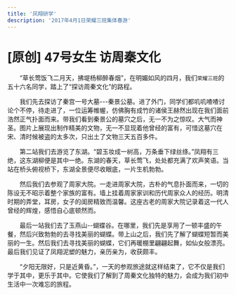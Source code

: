 ```yaml
---
title: '凤翔研学'
description: '2017年4月1日荣耀三班集体春游'
---
```


# [原创] 47号女生 访周秦文化

　　“草长莺饭飞二月天，拂堤杨柳醉春烟”，在明媚如风的四月，我们`荣耀三班`的五十六名同学，踏上了“探访周秦文化”的路程。

　　我们先去探访了秦宫一号大墓---秦景公墓。进了外门，同学们都叽叽喳喳讨论个不停，待走进了，一位运筹帷幄，仿佛胸有成竹的诸侯王赫然出现在我们面前浩然正气扑面而来。带我们看到秦景公的墓穴之后，无一不为之惊叹。大气而神圣。图片上展现出制作精美的文物，无一不显现着他曾经的富有，可惜这墓穴在宋、清时候被盗的太多次，只出土了文物三天五百多件。

　　第二站我们去游览了东湖。“碧玉妆成一树高，万条垂下绿丝绦。”凤翔有三绝，这东湖柳便是其中一绝。东湖的春天，草长莺飞，处处都充满了欢声笑语。当站在桥头俯视桥下，东湖全景便尽收眼底，一片生机勃勃。

　　然后我们去参观了周家大院。一走进周家大院，古朴的气息扑面而来，一切的陈设无不昭示着整个家族的富有。墙上挂着周家家训和历代周家众人的经历。明清时期的弄堂，耳房，女子的闺房精致而温馨。这座古老的周家大院记录着这一代人曾经的辉煌，感悟自心底顿然而。

　　最后一站我们去了玉燕山--蝴蝶谷。在哪里，我们先是享用了一顿丰盛的午餐，然后兴致勃勃的去寻找美丽的蝴蝶。带上山之后，我们先了解了蝴蝶短暂而美丽的一生。然后我们去寻找美丽的蝴蝶，它们再暖棚里翩翩起舞，如仙女般漂亮。最后我们见证了凤翔泥塑的魅力，亲历亲为，收获颇丰。

　　“夕阳无限好，只是近黄昏。”，一天的参观旅途就这样结束了，它不仅是我们学于其中，更乐于其中。它使我们了解到了周秦文化独特的魅力，会成为我们初中生活中一次难忘的旅程。